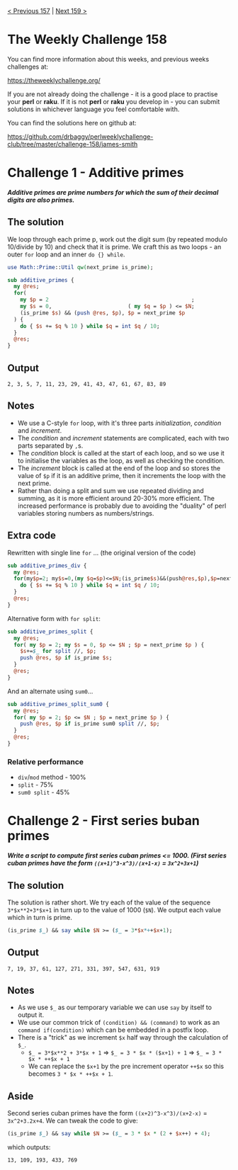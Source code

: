 [< Previous 157](https://github.com/drbaggy/perlweeklychallenge-club/tree/master/challenge-157/james-smith) |
[Next 159 >](https://github.com/drbaggy/perlweeklychallenge-club/tree/master/challenge-159/james-smith)
# The Weekly Challenge 158

You can find more information about this weeks, and previous weeks challenges at:

  https://theweeklychallenge.org/

If you are not already doing the challenge - it is a good place to practise your
**perl** or **raku**. If it is not **perl** or **raku** you develop in - you can
submit solutions in whichever language you feel comfortable with.

You can find the solutions here on github at:

https://github.com/drbaggy/perlweeklychallenge-club/tree/master/challenge-158/james-smith

# Challenge 1 - Additive primes

***Additive primes are prime numbers for which the sum of their decimal digits are also primes.***

## The solution

We loop through each prime p, work out the digit sum (by repeated modulo 10/divide by 10) and check that it is prime.
We craft this as two loops - an outer `for` loop and an inner `do {} while`.

```perl
use Math::Prime::Util qw(next_prime is_prime);

sub additive_primes {
  my @res;
  for(
    my $p = 2                                             ;
    my $s = 0,                        ( my $q = $p ) <= $N;
    (is_prime $s) && (push @res, $p), $p = next_prime $p
  ) {
    do { $s += $q % 10 } while $q = int $q / 10;
  }
  @res;
}
```
## Output
```
2, 3, 5, 7, 11, 23, 29, 41, 43, 47, 61, 67, 83, 89
```
## Notes
 * We use a C-style `for` loop, with it's three parts *initialization*, *condition* and *increment*.
 * The *condition* and *increment* statements are complicated, each with two parts separated by `,`s.
 * The *condition* block is called at the start of each loop, and so we use it to initialise the variables as the loop, as well as checking the condition.
 * The *increment* block is called at the end of the loop and so stores the value of `$p` if it is an additive prime, then it increments the loop with the next prime.
 * Rather than doing a split and sum we use repeated dividing and summing, as it is more efficient around 20-30% more efficient. The increased performance is probably due to avoiding the "duality" of perl variables storing numbers as numbers/strings.

## Extra code

Rewritten with single line `for` ... (the original version of the code)

```perl
sub additive_primes_div {
  my @res;
  for(my$p=2; my$s=0,(my $q=$p)<=$N;(is_prime$s)&&(push@res,$p),$p=next_prime$p) {
    do { $s += $q % 10 } while $q = int $q / 10;
  }
  @res;
}
```

Alternative form with `for split`:

```perl
sub additive_primes_split {
  my @res;
  for( my $p = 2; my $s = 0, $p <= $N ; $p = next_prime $p ) {
    $s+=$_ for split //, $p;
    push @res, $p if is_prime $s;
  }
  @res;
}
```

And an alternate using `sum0`...

```perl
sub additive_primes_split_sum0 {
  my @res;
  for( my $p = 2; $p <= $N ; $p = next_prime $p ) {
    push @res, $p if is_prime sum0 split //, $p;
  }
  @res;
}
```

### Relative performance

 * `div`/`mod` method - 100%
 * `split`            -  75%
 * `sum0 split`       -  45%

# Challenge 2 - First series buban primes

***Write a script to compute first series cuban primes <= 1000. (First series cuban primes have the form `((x+1)^3-x^3)/(x+1-x)` = `3x^2+3x+1`)***

## The solution

The solution is rather short. We try each of the value of the sequence `3*$x**2+3*$x+1` in turn up to the value of 1000 (`$N`).
We output each value which in turn is prime.

```perl
(is_prime $_) && say while $N >= ($_ = 3*$x*++$x+1);
```
## Output
```
7, 19, 37, 61, 127, 271, 331, 397, 547, 631, 919
```
## Notes
 * As we use `$_` as our temporary variable we can use `say` by itself to output it.
 * We use our common trick of `(condition) && (command)` to work as an `command if(condition)` which can be embedded in a postfix loop.
 * There is a "trick" as we increment `$x` half way through the calculation of `$_`.
   * `$_ = 3*$x**2 + 3*$x + 1` => `$_ = 3 * $x * ($x+1) + 1` => `$_ = 3 * $x * ++$x + 1`
   * We can replace the `$x+1` by the pre increment operator `++$x` so this becomes `3 * $x * ++$x + 1`.

## Aside

Second series cuban primes have the form `((x+2)^3-x^3)/(x+2-x)` = `3x^2+3.2x+4`. We can tweak the code to give:

```perl
(is_prime $_) && say while $N >= ($_ = 3 * $x * (2 + $x++) + 4);
```

which outputs:
```
13, 109, 193, 433, 769
```

